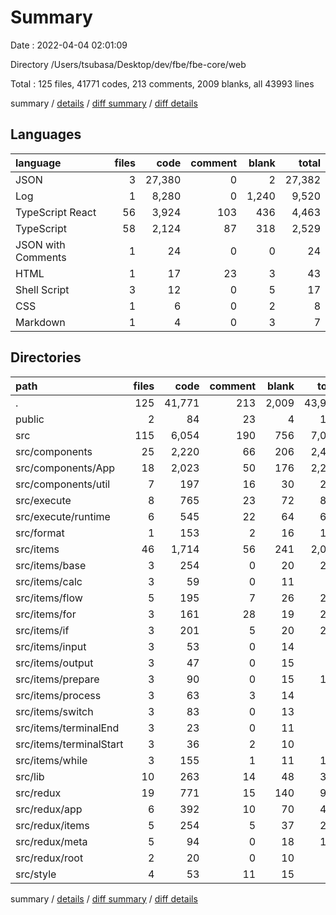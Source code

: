 # Summary

Date : 2022-04-04 02:01:09

Directory /Users/tsubasa/Desktop/dev/fbe/fbe-core/web

Total : 125 files,  41771 codes, 213 comments, 2009 blanks, all 43993 lines

summary / [details](details.md) / [diff summary](diff.md) / [diff details](diff-details.md)

## Languages
| language | files | code | comment | blank | total |
| :--- | ---: | ---: | ---: | ---: | ---: |
| JSON | 3 | 27,380 | 0 | 2 | 27,382 |
| Log | 1 | 8,280 | 0 | 1,240 | 9,520 |
| TypeScript React | 56 | 3,924 | 103 | 436 | 4,463 |
| TypeScript | 58 | 2,124 | 87 | 318 | 2,529 |
| JSON with Comments | 1 | 24 | 0 | 0 | 24 |
| HTML | 1 | 17 | 23 | 3 | 43 |
| Shell Script | 3 | 12 | 0 | 5 | 17 |
| CSS | 1 | 6 | 0 | 2 | 8 |
| Markdown | 1 | 4 | 0 | 3 | 7 |

## Directories
| path | files | code | comment | blank | total |
| :--- | ---: | ---: | ---: | ---: | ---: |
| . | 125 | 41,771 | 213 | 2,009 | 43,993 |
| public | 2 | 84 | 23 | 4 | 111 |
| src | 115 | 6,054 | 190 | 756 | 7,000 |
| src/components | 25 | 2,220 | 66 | 206 | 2,492 |
| src/components/App | 18 | 2,023 | 50 | 176 | 2,249 |
| src/components/util | 7 | 197 | 16 | 30 | 243 |
| src/execute | 8 | 765 | 23 | 72 | 860 |
| src/execute/runtime | 6 | 545 | 22 | 64 | 631 |
| src/format | 1 | 153 | 2 | 16 | 171 |
| src/items | 46 | 1,714 | 56 | 241 | 2,011 |
| src/items/base | 3 | 254 | 0 | 20 | 274 |
| src/items/calc | 3 | 59 | 0 | 11 | 70 |
| src/items/flow | 5 | 195 | 7 | 26 | 228 |
| src/items/for | 3 | 161 | 28 | 19 | 208 |
| src/items/if | 3 | 201 | 5 | 20 | 226 |
| src/items/input | 3 | 53 | 0 | 14 | 67 |
| src/items/output | 3 | 47 | 0 | 15 | 62 |
| src/items/prepare | 3 | 90 | 0 | 15 | 105 |
| src/items/process | 3 | 63 | 3 | 14 | 80 |
| src/items/switch | 3 | 83 | 0 | 13 | 96 |
| src/items/terminalEnd | 3 | 23 | 0 | 11 | 34 |
| src/items/terminalStart | 3 | 36 | 2 | 10 | 48 |
| src/items/while | 3 | 155 | 1 | 11 | 167 |
| src/lib | 10 | 263 | 14 | 48 | 325 |
| src/redux | 19 | 771 | 15 | 140 | 926 |
| src/redux/app | 6 | 392 | 10 | 70 | 472 |
| src/redux/items | 5 | 254 | 5 | 37 | 296 |
| src/redux/meta | 5 | 94 | 0 | 18 | 112 |
| src/redux/root | 2 | 20 | 0 | 10 | 30 |
| src/style | 4 | 53 | 11 | 15 | 79 |

summary / [details](details.md) / [diff summary](diff.md) / [diff details](diff-details.md)